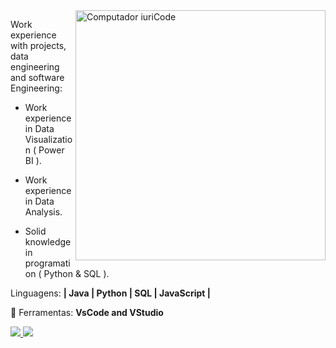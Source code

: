 <img src="https://raw.githubusercontent.com/MicaelliMedeiros/micaellimedeiros/master/image/computer-illustration.png" min-width="400px" max-width="400px" width="400px" align="right" alt="Computador iuriCode">

<p align="left"> 
  Work experience with projects, data engineering and software Engineering:

- Work experience in Data Visualization ( Power BI ).

- Work experience in Data Analysis.

- Solid knowledge in programation ( Python & SQL ).

</p>

<p align="left">
    Linguagens: <strong>| Java | Python | SQL | JavaScript |</strong>
</p>

<p align="left">
  💼 Ferramentas: <strong>VsCode and VStudio</strong>
</p>

<p align="left">
  <a href="https://www.linkedin.com/in/pedro-sampaio-06818923a/" alt="Linkedin">
    <img src="https://img.shields.io/badge/-Linkedin-0e76a8?style=flat-square&logo=Linkedin&logoColor=white" />
  </a>

  <a href="https://www.instagram.com/pedro_fsampaio/" alt="Instagram">
    <img src="https://img.shields.io/badge/-Instagram-DF0174?style=flat-square&labelColor=DF0174&logo=instagram&logoColor=white" />
  </a>
</p>
